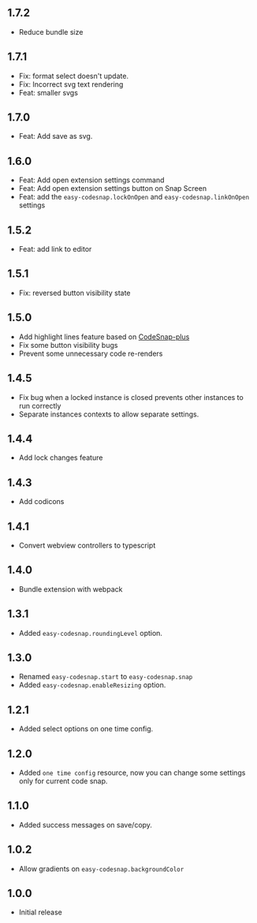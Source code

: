 ## 1.7.2

* Reduce bundle size

## 1.7.1

* Fix: format select doesn't update.
* Fix: Incorrect svg text rendering
* Feat: smaller svgs

## 1.7.0

* Feat: Add save as svg.

## 1.6.0

* Feat: Add open extension settings command
* Feat: Add open extension settings button on Snap Screen
* Feat: add the `easy-codesnap.lockOnOpen` and `easy-codesnap.linkOnOpen` settings

## 1.5.2

* Feat: add link to editor

## 1.5.1

* Fix: reversed button visibility state

## 1.5.0

* Add highlight lines feature based on [CodeSnap-plus](https://github.com/eugenejeonme/CodeSnap-plus-fix)
* Fix some button visibility bugs
* Prevent some unnecessary code re-renders

## 1.4.5

* Fix bug when a locked instance is closed prevents other instances to run correctly
* Separate instances contexts to allow separate settings.

## 1.4.4

* Add lock changes feature

## 1.4.3

* Add codicons

## 1.4.1

* Convert webview controllers to typescript

## 1.4.0

* Bundle extension with webpack

## 1.3.1

* Added `easy-codesnap.roundingLevel` option.

## 1.3.0

* Renamed `easy-codesnap.start` to `easy-codesnap.snap`
* Added `easy-codesnap.enableResizing` option.

## 1.2.1

* Added select options on one time config.

## 1.2.0

* Added `one time config` resource, now you can change some settings only for current code snap.

## 1.1.0

* Added success messages on save/copy.

## 1.0.2

* Allow gradients on `easy-codesnap.backgroundColor`

## 1.0.0

* Initial release